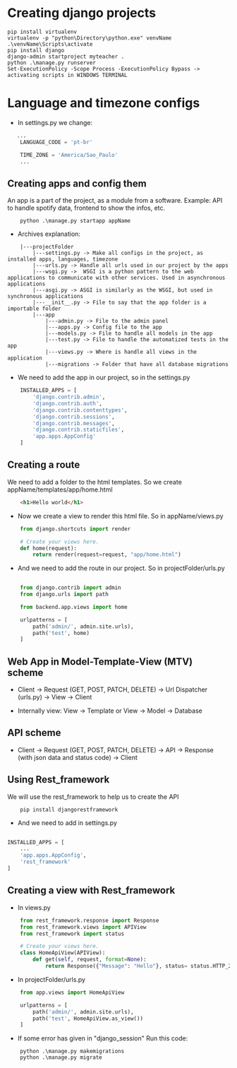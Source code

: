 # Creating django projects

```
pip install virtualenv
virtualenv -p "python\Directory\python.exe" venvName
.\venvName\Scripts\activate
pip install django
django-admin startproject myteacher .
python .\manage.py runserver
Set-ExecutionPolicy -Scope Process -ExecutionPolicy Bypass -> activating scripts in WINDOWS TERMINAL
```

# Language and timezone configs
- In settings.py we change:
```py
   ... 
    LANGUAGE_CODE = 'pt-br'

    TIME_ZONE = 'America/Sao_Paulo'
    ...
```

## Creating apps and config them
An app is a part of the project, as a module from a software. Example: API to handle spotify data, frontend to show the infos, etc.
```
    python .\manage.py startapp appName
```

- Archives explanation:
```
    |---projectFolder
        |---settings.py -> Make all configs in the project, as installed apps, languages, timezone
        |---urls.py -> Handle all urls used in our project by the apps
        |---wsgi.py ->  WSGI is a python pattern to the web applications to communicate with other services. Used in asynchronous applications
        |---asgi.py -> ASGI is similarly as the WSGI, but used in synchronous applications
        |---__init__.py -> File to say that the app folder is a importable folder
        |---app
            |---admin.py -> File to the admin panel 
            |---apps.py -> Config file to the app
            |---models.py -> File to handle all models in the app
            |---test.py -> File to handle the automatized tests in the app
            |---views.py -> Where is handle all views in the application
            |---migrations -> Folder that have all database migrations
```

- We need to add the app in our project, so in the settings.py
```py
    INSTALLED_APPS = [
        'django.contrib.admin',
        'django.contrib.auth',
        'django.contrib.contenttypes',
        'django.contrib.sessions',
        'django.contrib.messages',
        'django.contrib.staticfiles',
        'app.apps.AppConfig'
    ]
```

## Creating a route
We need to add a folder to the html templates. So we create appName/templates/app/home.html
```html
    <h1>Hello world</h1>
```

- Now we create a view to render this html file. So in appName/views.py
```py
    from django.shortcuts import render

    # Create your views here.
    def home(request):
        return render(request=request, "app/home.html")
```
- And we need to add the route in our project. So in projectFolder/urls.py
```py
    
    from django.contrib import admin
    from django.urls import path

    from backend.app.views import home

    urlpatterns = [
        path('admin/', admin.site.urls),
        path('test', home)
    ]

```

## Web App in Model-Template-View (MTV) scheme
- Client -> Request (GET, POST, PATCH, DELETE) -> Url Dispatcher (urls.py) -> View -> Client

- Internally view: View -> Template or View -> Model -> Database

## API scheme
- Client -> Request (GET, POST, PATCH, DELETE) -> API -> Response (with json data and status code) -> Client

## Using Rest_framework
We will use the rest_framework to help us to create the API
```
    pip install djangorestframework
```
- And we need to add in settings.py
```py
    
INSTALLED_APPS = [
    ...
    'app.apps.AppConfig',
    'rest_framework'
]
```

## Creating a view with Rest_framework
- In views.py
```py
    from rest_framework.response import Response
    from rest_framework.views import APIView
    from rest_framework import status

    # Create your views here.
    class HomeApiView(APIView):
        def get(self, request, format=None):
            return Response({"Message": "Hello"}, status= status.HTTP_200_OK)
```
- In projectFolder/urls.py
```py
    from app.views import HomeApiView

    urlpatterns = [
        path('admin/', admin.site.urls),
        path('test', HomeApiView.as_view())
    ]
```

- If some error has given in "django_session" Run this code:
```
    python .\manage.py makemigrations
    python .\manage.py migrate
```